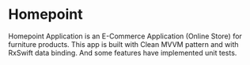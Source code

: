 # Homepoint
Homepoint Application is an E-Commerce Application (Online Store) for furniture products. This app is built with Clean MVVM pattern and with RxSwift data binding. And some features have implemented unit tests.
